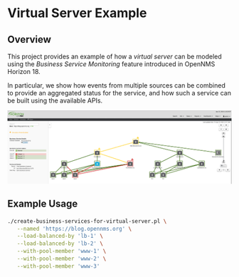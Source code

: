 # Virtual Server Example

## Overview

This project provides an example of how a *virtual server* can be modeled using the *Business Service Monitoring* feature introduced in OpenNMS Horizon 18.

In particular, we show how events from multiple sources can be combined to provide an aggregated status for the service, and how such a service can be built using the available APIs.

![Business Services in Topology UI](screenshots/hierarchy.png)

## Example Usage

```sh
./create-business-services-for-virtual-server.pl \
   --named 'https://blog.opennms.org' \
   --load-balanced-by 'lb-1' \
   --load-balanced-by 'lb-2' \
   --with-pool-member 'www-1' \
   --with-pool-member 'www-2' \
   --with-pool-member 'www-3'
```
